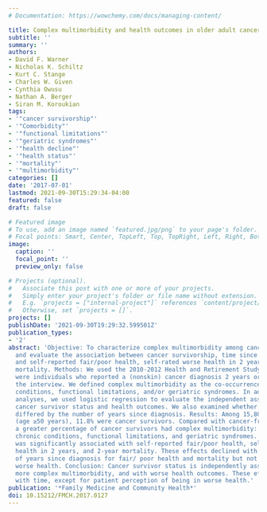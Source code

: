 ```yaml
---
# Documentation: https://wowchemy.com/docs/managing-content/

title: Complex multimorbidity and health outcomes in older adult cancer survivors
subtitle: ''
summary: ''
authors:
- David F. Warner
- Nicholas K. Schiltz
- Kurt C. Stange
- Charles W. Given
- Cynthia Owusu
- Nathan A. Berger
- Siran M. Koroukian
tags:
- '"cancer survivorship"'
- '"Comorbidity"'
- '"functional limitations"'
- '"geriatric syndromes"'
- '"health decline"'
- '"health status"'
- '"mortality"'
- '"multimorbidity"'
categories: []
date: '2017-07-01'
lastmod: 2021-09-30T15:29:34-04:00
featured: false
draft: false

# Featured image
# To use, add an image named `featured.jpg/png` to your page's folder.
# Focal points: Smart, Center, TopLeft, Top, TopRight, Left, Right, BottomLeft, Bottom, BottomRight.
image:
  caption: ''
  focal_point: ''
  preview_only: false

# Projects (optional).
#   Associate this post with one or more of your projects.
#   Simply enter your project's folder or file name without extension.
#   E.g. `projects = ["internal-project"]` references `content/project/deep-learning/index.md`.
#   Otherwise, set `projects = []`.
projects: []
publishDate: '2021-09-30T19:29:32.599501Z'
publication_types:
- '2'
abstract: 'Objective: To characterize complex multimorbidity among cancer survivors
  and evaluate the association between cancer survivorship, time since cancer diagnosis,
  and self-reported fair/poor health, self-rated worse health in 2 years, and 2-year
  mortality. Methods: We used the 2010-2012 Health and Retirement Study. Cancer survivors
  were individuals who reported a (nonskin) cancer diagnosis 2 years or more before
  the interview. We defined complex multimorbidity as the co-occurrence of chronic
  conditions, functional limitations, and/or geriatric syndromes. In addition to descriptive
  analyses, we used logistic regression to evaluate the independent association between
  cancer survivor status and health outcomes. We also examined whether cancer survivorship
  differed by the number of years since diagnosis. Results: Among 15,808 older adults
  (age ≥50 years), 11.8% were cancer survivors. Compared with cancer-free individuals,
  a greater percentage of cancer survivors had complex multimorbidity: co-occurring
  chronic conditions, functional limitations, and geriatric syndromes. Cancer survivorship
  was significantly associated with self-reported fair/poor health, self-rated worse
  health in 2 years, and 2-year mortality. These effects declined with the number
  of years since diagnosis for fair/ poor health and mortality but not for self-rated
  worse health. Conclusion: Cancer survivor status is independently associated with
  more complex multimorbidity, and with worse health outcomes. These effects attenuate
  with time, except for patient perception of being in worse health.'
publication: '*Family Medicine and Community Health*'
doi: 10.15212/FMCH.2017.0127
---
```


